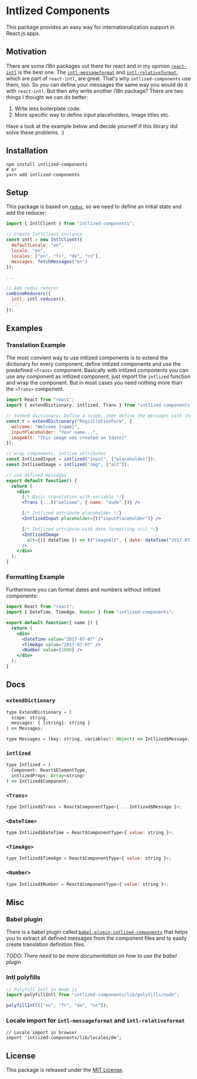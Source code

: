 # Intlized Components

This package provides an easy way for internationalization support in React.js apps.

## Motivation

There are some i18n packages out there for react and in my opinion [`react-intl`](https://github.com/yahoo/react-intl) is the best one. The [`intl-messageformat`](https://github.com/yahoo/intl-messageformat) and [`intl-relativeformat`](https://github.com/yahoo/intl-relativeformat), which are part of `react-intl`, are great. That's why `intlized-components` use them, too. So you can define your messages the same way you would do it with `react-intl`. But then why write another i18n package? There are two things I thought we can do better:

1.  Write less boilerplate code.
2.  More specific way to define input placeholders, image titles etc.

Have a look at the example below and decide yourself if this library did solve these problems. :)

## Installation

```shell
npm install intlized-components
# or
yarn add intlized-components
```

## Setup

This package is based on [`redux`](https://github.com/reactjs/redux), so we need to define an initial state and add the reducer:

```javascript
import { IntlClient } from "intlized-components";

// Create IntlClient instance
const intl = new IntlClient({
  defaultLocale: "en",
  locale: "en",
  locales: ["en", "fr", "de", "cn"],
  messages: fetchMessages("en")
});

...

// Add redux reducer
combineReducers({
  intl: intl.reducer(),
  ...
});
```

## Examples

### Translation Example

The most convient way to use intlized components is to extend the dictionary for every component, define intlized components and use the predefined `<Trans>` component. Basically with intlized components you can use any component as intlized component, just import the `intlized` function and wrap the component. But in most cases you need nothing more than the `<Trans>` component.

```jsx
import React from "react";
import { extendDictionary, intlized, Trans } from "intlized-components";

// Extend dictionary: Define a scope, then define the messages with the default translation
const t = extendDictionary("RegistrationForm", {
  welcome: "Welcome {name}",
  inputPlaceholder: "Your name...",
  imageAlt: "This image was created on {date}"
});

// wrap components, intlize attributes
const IntlizedInput = intlized("input", ["placeholder"]);
const IntlizedImage = intlized("img", ["alt"]);

// use defined messages
export default function() {
  return (
    <div>
      {/* Basic translation with variable */}
      <Trans {...t("welcome", { name: "dude" })} />

      {/* Intlized attribute placeholder */}
      <IntlizedInput placeholder={t("inputPlaceholder")} />

      {/* Intlized attribute with date formatting util */}
      <IntlizedImage
        alt={({ dateTime }) => t("imageAlt", { date: dateTime("2017-07-07") })}
      />
    </div>
  );
}
```

### Formatting Example

Furthermore you can format dates and numbers without intlized components:

```jsx
import React from "react";
import { DateTime, TimeAgo, Number } from "intlized-components";

export default function({ name }) {
  return (
    <div>
      <DateTime value="2017-07-07" />
      <TimeAgo value="2017-07-07" />
      <Number value={1000} />
    </div>
  );
}
```

## Docs

### `extendDictionary`

```javascript
type ExtendDictionary = (
  scope: string,
  messages: { [string]: string }
) => Messages;

type Messages = (key: string, variables?: Object) => Intlized$Message;
```

### `intlized`

```javascript
type Intlized = (
  Component: React$ElementType,
  intlizedProps: Array<string>
) => Intlized$Component;
```

### `<Trans>`

```javascript
type Intlized$Trans = React$ComponentType<{ ...Intlized$Message }>;
```

### `<DateTime>`

```javascript
type Intlized$DateTime = React$ComponentType<{ value: string }>;
```

### `<TimeAgo>`

```javascript
type Intlized$TimeAgo = React$ComponentType<{ value: string }>;
```

### `<Number>`

```javascript
type Intlized$Number = React$ComponentType<{ value: string }>;
```

## Misc

### Babel plugin

There is a babel plugin called [`babel-plugin-intlized-components`](https://github.com/ProAI/babel-plugin-intlized-components) that helps you to extract all defined messages from the component files and to easily create translation definition files.

_TODO: There need to be more documentation on how to use the babel plugin_

### Intl polyfills

```javascript
// Polyfill Intl in Node.js
import polyfillIntl from "intlized-components/lib/polyfills/node";

polyfillIntl(["en", "fr", "de", "cn"]);
```

### Locale import for `intl-messageformat` and `intl-relativeformat`

```
// Locale import in browser
import 'intlized-components/lib/locales/de';
```

## License

This package is released under the [MIT License](LICENSE).
